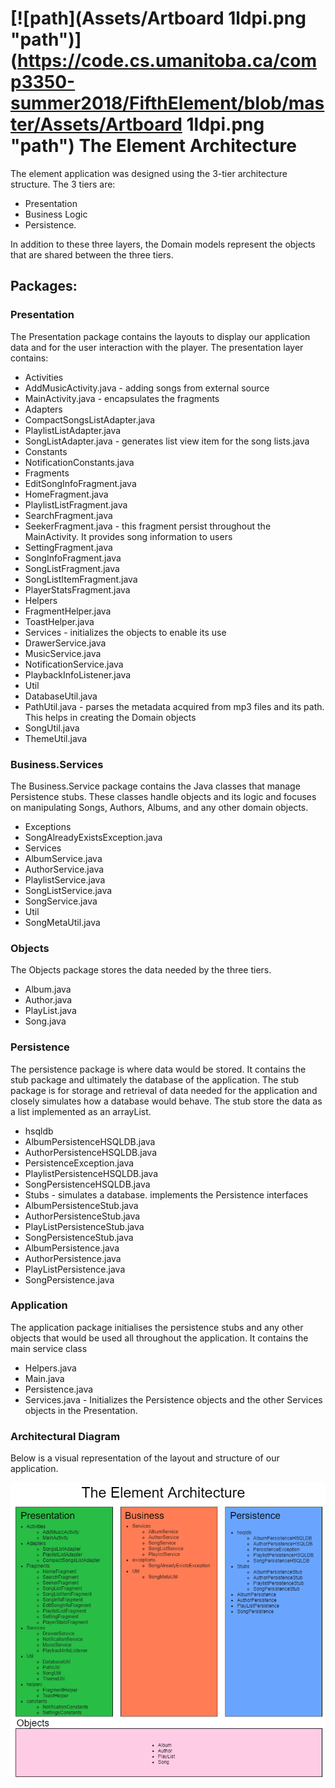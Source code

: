 # [![path](Assets/Artboard 1ldpi.png "path")](https://code.cs.umanitoba.ca/comp3350-summer2018/FifthElement/blob/master/Assets/Artboard 1ldpi.png "path") The Element Architecture 


The element application was designed using the 3-tier architecture structure. 
The 3 tiers are: 
* Presentation
* Business Logic
* Persistence. 

In addition to these three layers, the Domain models represent the objects that are shared between the three tiers. 

## Packages:
### Presentation
The Presentation package contains the layouts to display our application data and for the user interaction with the player. The presentation layer contains:
* Activities
 * AddMusicActivity.java - adding songs from external source
 * MainActivity.java - encapsulates the fragments
* Adapters
 * CompactSongsListAdapter.java
 * PlaylistListAdapter.java
 * SongListAdapter.java - generates list view item for the song lists.java
* Constants
 * NotificationConstants.java
* Fragments
 * EditSongInfoFragment.java
 * HomeFragment.java
 * PlaylistListFragment.java
 * SearchFragment.java
 * SeekerFragment.java - this fragment persist throughout the MainActivity.  It provides song      information to users
 * SettingFragment.java
 * SongInfoFragment.java
 * SongListFragment.java
 * SongListItemFragment.java
 * PlayerStatsFragment.java
* Helpers
 * FragmentHelper.java
 * ToastHelper.java
* Services - initializes the objects to enable its use
 * DrawerService.java
 * MusicService.java
 * NotificationService.java
 * PlaybackInfoListener.java
* Util
 * DatabaseUtil.java
 * PathUtil.java - parses the metadata acquired from mp3 files and its path. This helps in creating the Domain objects
 * SongUtil.java
 * ThemeUtil.java


### Business.Services
The Business.Service package contains the Java classes that manage Persistence stubs. These classes handle objects and its logic and focuses on manipulating Songs, Authors, Albums, and any other domain objects.
- Exceptions
 - SongAlreadyExistsException.java
- Services
 - AlbumService.java
 - AuthorService.java
 - PlaylistService.java
 - SongListService.java
 - SongService.java
- Util
 - SongMetaUtil.java

### Objects
The Objects package  stores the data needed by the three tiers. 
- Album.java
- Author.java
- PlayList.java
- Song.java

### Persistence
The persistence package is where data would be stored. It contains the stub package and ultimately the database of the application. The stub package is for storage and retrieval of data needed for the application and closely simulates how a database would behave. The stub store the data as a list implemented as an arrayList.
- hsqldb
 - AlbumPersistenceHSQLDB.java
 - AuthorPersistenceHSQLDB.java
 - PersistenceException.java
 - PlaylistPersistenceHSQLDB.java
 - SongPersistenceHSQLDB.java
- Stubs - simulates a database. implements the Persistence interfaces
 - AlbumPersistenceStub.java
 - AuthorPersistenceStub.java
 - PlayListPersistenceStub.java
 - SongPersistenceStub.java
- AlbumPersistence.java
- AuthorPersistence.java
- PlayListPersistence.java
- SongPersistence.java


### Application
The application package initialises the persistence stubs and any other objects that would be used all throughout the application. It contains the main service class
- Helpers.java
- Main.java
- Persistence.java
- Services.java - Initializes the Persistence objects and the other Services objects in the Presentation.

### Architectural Diagram 
Below is a visual representation of the layout and structure of our application.

[![path](Assets/architecture.png "path")](https://code.cs.umanitoba.ca/comp3350-summer2018/FifthElement/blob/master/Assets/architecture.png "path")
